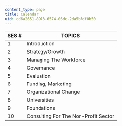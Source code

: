 ```yaml
---
content_type: page
title: Calendar
uid: cd6a2651-8973-6574-06dc-2da5b7df0b50
---
```


| SES # | TOPICS |
| --- | --- |
| 1 | Introduction |
| 2 | Strategy/Growth |
| 3 | Managing The Workforce |
| 4 | Governance |
| 5 | Evaluation |
| 6 | Funding, Marketing |
| 7 | Organizational Change |
| 8 | Universities |
| 9 | Foundations |
| 10 | Consulting For The Non-Profit Sector